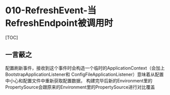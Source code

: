 # 010-RefreshEvent-当RefreshEndpoint被调用时 

[TOC]

## 一言蔽之

配置刷新事件，接收到这个事件时会构造一个临时的ApplicationContext（会加上BootstrapApplicationListener和 ConfigFileApplicationListener）意味着从配置中小心和配置文件中重新获取配置数据， 构建完毕后新的Environment里的PropertySource会跟原来的Environment里的PropertySource进行对比覆盖

## 
